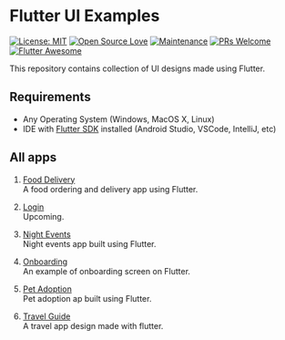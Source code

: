 # Flutter UI Examples

[![License: MIT](https://img.shields.io/badge/License-MIT-yellow.svg)](https://opensource.org/licenses/MIT) [![Open Source Love](https://badges.frapsoft.com/os/v1/open-source.svg?v=102)](https://opensource.org/licenses/MIT) [![Maintenance](https://img.shields.io/badge/Maintained%3F-yes-green.svg)](https://GitHub.com/Naereen/StrapDown.js/graphs/commit-activity) [![PRs Welcome](https://img.shields.io/badge/PRs-welcome-brightgreen.svg?style=flat-square)](http://makeapullrequest.com) [![Flutter Awesome](https://img.shields.io/badge/Awesome-Flutter-blue.svg?longCache=true&style=flat-square)](https://github.com/Solido/awesome-flutter)

This repository contains collection of UI designs made using Flutter.

##  Requirements

- Any Operating System (Windows, MacOS X, Linux)
- IDE with [Flutter SDK](https://flutter.dev/docs/get-started/install) installed (Android Studio, VSCode, IntelliJ, etc)

## All apps

1. [Food Delivery](https://github.com/vcjpierre/flutter-ui-collection/tree/master/flutter_food_delivery)<br>
    A food ordering and delivery app using Flutter.

2. [Login](https://github.com/vcjpierre/flutter-ui-collection/)<br>
    Upcoming.

3. [Night Events](https://github.com/vcjpierre/flutter-ui-collection/tree/master/flutter_night_event)<br>
    Night events app built using Flutter.

4. [Onboarding](https://github.com/vcjpierre/flutter-ui-collection/tree/master/flutter_onboarding)<br>
    An example of onboarding screen on Flutter.

5. [Pet Adoption](https://github.com/vcjpierre/flutter-ui-collection/tree/master/flutter_pet_adoption)<br>
    Pet adoption ap built using Flutter.

6. [Travel Guide](https://github.com/vcjpierre/flutter-ui-collection/tree/master/flutter_travel_guide)<br>
    A travel app design made with flutter.

